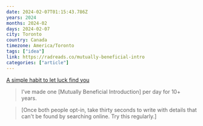 ```yaml
---
date: 2024-02-07T01:15:43.786Z
years: 2024
months: 2024-02
days: 2024-02-07
city: Toronto
country: Canada
timezone: America/Toronto
tags: ["idea"]
link: https://radreads.co/mutually-beneficial-intro
categories: ["article"]
---
```

[A simple habit to let luck find you](https://radreads.co/mutually-beneficial-intro)

> I’ve made one [Mutually Beneficial Introduction] per day for 10+ years.

> [Once both people opt-in, take thirty seconds to write with details that can't be found by searching online. Try this regularly.]
